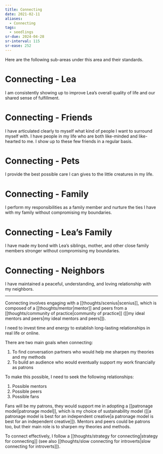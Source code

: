 ```yaml
---
title: Connecting
date: 2021-02-11
aliases:
  - Connecting
tags:
  - seedlings
sr-due: 2024-04-28
sr-interval: 115
sr-ease: 252
---
```

Here are the following sub-areas under this area and their standards.

# Connecting - Lea

I am consistently showing up to improve Lea’s overall quality of life and our shared sense of fulfillment.

# Connecting - Friends

I have articulated clearly to myself what kind of people I want to surround myself with. I have people in my life who are both like-minded and like-hearted to me. I show up to these few friends in a regular basis.

# Connecting - Pets

I provide the best possible care I can gives to the little creatures in my life.

# Connecting - Family

I perform my responsibilities as a family member and nurture the ties I have with my family without compromising my boundaries.

# Connecting - Lea’s Family

I have made my bond with Lea’s siblings, mother, and other close family members stronger without compromising my boundaries.

# Connecting - Neighbors

I have maintained a peaceful, understanding, and loving relationship with my neighbors.

***

Connecting involves engaging with a [[thoughts/scenius|scenius]], which is composed of a [[thoughts/mentor|mentor]] and peers from a [[thoughts/community of practice|community of practice]] ([[my ideal mentors and peers|my ideal mentors and peers]]).

I need to invest time and energy to establish long-lasting relationships in real life or online.

There are two main goals when connecting:

1. To find conversation partners who would help me sharpen my theories and my methods
2. To build an audience who would eventually support my work financially as patrons

To make this possible, I need to seek the following relationships:

1. Possible mentors
2. Possible peers
3. Possible fans

Fans will be my patrons, they would support me in adopting a [[patronage model|patronage model]], which is my choice of sustainability model ([[a patronage model is best for an independent creative|a patronage model is best for an independent creative]]). Mentors and peers could be patrons too, but their main role is to sharpen my theories and methods.

To connect effectively, I follow a [[thoughts/strategy for connecting|strategy for connecting]] (see also [[thoughts/slow connecting for introverts|slow connecting for introverts]]).